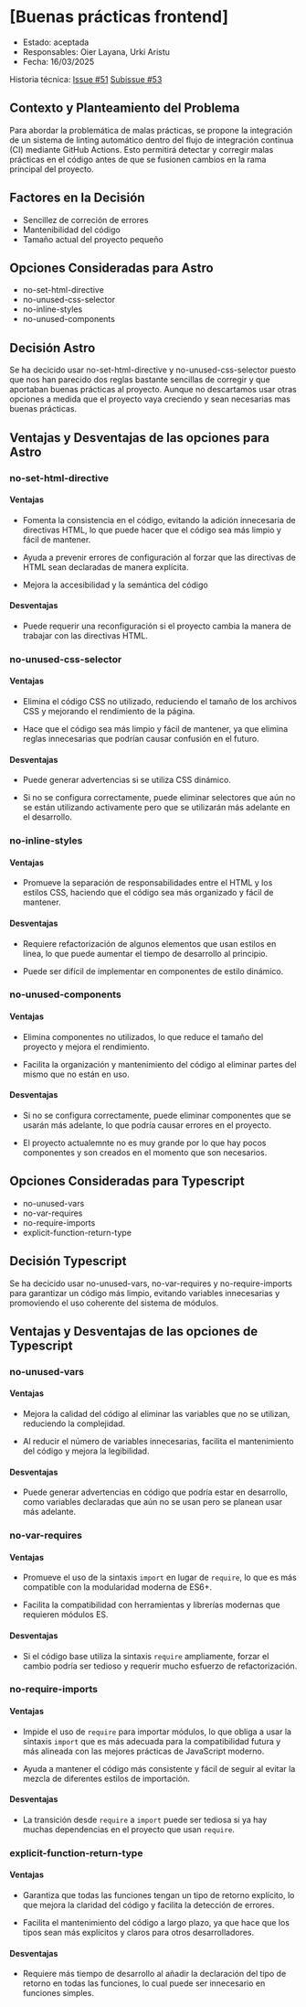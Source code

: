 # [Buenas prácticas frontend]

* Estado: aceptada
* Responsables: Oier Layana, Urki Aristu
* Fecha: 16/03/2025

Historia técnica: [Issue #51](https://github.com/oielay/GTIO_Votacion/issues/51) [Subissue #53](https://github.com/oielay/GTIO_Votacion/issues/53)

## Contexto y Planteamiento del Problema

Para abordar la problemática de malas prácticas, se propone la integración de un sistema de linting automático dentro del flujo de integración continua (CI) mediante GitHub Actions. Esto permitirá detectar y corregir malas prácticas en el código antes de que se fusionen cambios en la rama principal del proyecto.

## Factores en la Decisión 

* Sencillez de correción de errores
* Mantenibilidad del código
* Tamaño actual del proyecto pequeño

## Opciones Consideradas para Astro

* no-set-html-directive
* no-unused-css-selector
* no-inline-styles
* no-unused-components

## Decisión Astro

Se ha decicido usar no-set-html-directive y no-unused-css-selector puesto que nos han parecido dos reglas bastante sencillas de corregir y que aportaban buenas prácticas al proyecto. Aunque no descartamos usar otras opciones a medida que el proyecto vaya creciendo y sean necesarias mas buenas prácticas.

## Ventajas y Desventajas de las opciones para Astro

### no-set-html-directive

#### Ventajas
- Fomenta la consistencia en el código, evitando la adición innecesaria de directivas HTML, lo que puede hacer que el código sea más limpio y fácil de mantener.

- Ayuda a prevenir errores de configuración al forzar que las directivas de HTML sean declaradas de manera explícita.

- Mejora la accesibilidad y la semántica del código

#### Desventajas
- Puede requerir una reconfiguración si el proyecto cambia la manera de trabajar con las directivas HTML.

### no-unused-css-selector

#### Ventajas
- Elimina el código CSS no utilizado, reduciendo el tamaño de los archivos CSS y mejorando el rendimiento de la página.

- Hace que el código sea más limpio y fácil de mantener, ya que elimina reglas innecesarias que podrían causar confusión en el futuro.

#### Desventajas
- Puede generar advertencias si se utiliza CSS dinámico.

- Si no se configura correctamente, puede eliminar selectores que aún no se están utilizando activamente pero que se utilizarán más adelante en el desarrollo.
### no-inline-styles

#### Ventajas
- Promueve la separación de responsabilidades entre el HTML y los estilos CSS, haciendo que el código sea más organizado y fácil de mantener.

#### Desventajas
- Requiere refactorización de algunos elementos que usan estilos en línea, lo que puede aumentar el tiempo de desarrollo al principio.

- Puede ser difícil de implementar en componentes de estilo dinámico.

### no-unused-components

#### Ventajas
- Elimina componentes no utilizados, lo que reduce el tamaño del proyecto y mejora el rendimiento.

- Facilita la organización y mantenimiento del código al eliminar partes del mismo que no están en uso.

#### Desventajas
- Si no se configura correctamente, puede eliminar componentes que se usarán más adelante, lo que podría causar errores en el proyecto.

- El proyecto actualemnte no es muy grande por lo que hay pocos componentes y son creados en el momento que son necesarios.

## Opciones Consideradas para Typescript

* no-unused-vars
* no-var-requires
* no-require-imports
* explicit-function-return-type

## Decisión Typescript

Se ha decicido usar no-unused-vars, no-var-requires y no-require-imports para garantizar un código más limpio, evitando variables innecesarias y promoviendo el uso coherente del sistema de módulos.

## Ventajas y Desventajas de las opciones de Typescript

### no-unused-vars

#### Ventajas
- Mejora la calidad del código al eliminar las variables que no se utilizan, reduciendo la complejidad.

- Al reducir el número de variables innecesarias, facilita el mantenimiento del código y mejora la legibilidad.

#### Desventajas
- Puede generar advertencias en código que podría estar en desarrollo, como variables declaradas que aún no se usan pero se planean usar más adelante.

### no-var-requires

#### Ventajas
- Promueve el uso de la sintaxis `import` en lugar de `require`, lo que es más compatible con la modularidad moderna de ES6+.

- Facilita la compatibilidad con herramientas y librerías modernas que requieren módulos ES.

#### Desventajas
- Si el código base utiliza la sintaxis `require` ampliamente, forzar el cambio podría ser tedioso y requerir mucho esfuerzo de refactorización.

### no-require-imports

#### Ventajas
- Impide el uso de `require` para importar módulos, lo que obliga a usar la sintaxis `import` que es más adecuada para la compatibilidad futura y más alineada con las mejores prácticas de JavaScript moderno.

- Ayuda a mantener el código más consistente y fácil de seguir al evitar la mezcla de diferentes estilos de importación.

#### Desventajas
- La transición desde `require` a `import` puede ser tediosa si ya hay muchas dependencias en el proyecto que usan `require`.

### explicit-function-return-type

#### Ventajas
- Garantiza que todas las funciones tengan un tipo de retorno explícito, lo que mejora la claridad del código y facilita la detección de errores.

- Facilita el mantenimiento del código a largo plazo, ya que hace que los tipos sean más explícitos y claros para otros desarrolladores.

#### Desventajas
- Requiere más tiempo de desarrollo al añadir la declaración del tipo de retorno en todas las funciones, lo cual puede ser innecesario en funciones simples.
